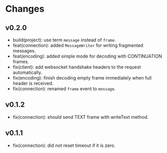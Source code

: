 # Changes

## v0.2.0

- build(project): use term `message` instead of `frame`.
- feat(connection): added `MessageWriter` for writing fragmented messages.
- feat(encoding): added simple mode for decoding with CONTINUATION frames.
- fix(client): add websocket handshake headers to the request automatically.
- fix(encoding): finish decoding empty frame immediately when full header is received.
- fix(connection): renamed `frame` event to `message`.

## v0.1.2

- fix(connection): should send TEXT frame with writeText method.

## v0.1.1

- fix(connection): did not reset timeout if it is zero.
